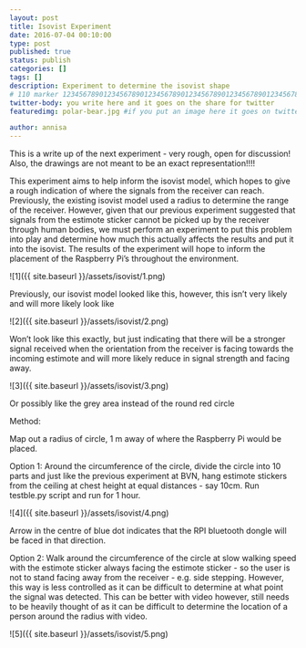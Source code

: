 ```yaml
---
layout: post
title: Isovist Experiment
date: 2016-07-04 00:10:00
type: post
published: true
status: publish
categories: []
tags: []
description: Experiment to determine the isovist shape
# 110 marker 1234567890123456789012345678901234567890123456789012345678901234567890123456789012345678901234567890123456789
twitter-body: you write here and it goes on the share for twitter
featuredimg: polar-bear.jpg #if you put an image here it goes on twitter too

author: annisa
---
```


This is a write up of the next experiment - very rough, open for discussion! Also, the drawings are not meant to be an exact representation!!!!

This experiment aims to help inform the isovist model, which hopes to give a rough indication of where the signals from the receiver can reach.
Previously, the existing isovist model used a radius to determine the range of the receiver. However, given that our previous experiment suggested that signals from the estimote sticker cannot be picked up by the receiver through human bodies, we must perform an experiment to put this problem into play and determine how much this actually affects the results and put it into the isovist. The results of the experiment will hope to inform the placement of the Raspberry Pi’s throughout the environment. 

![1]({{ site.baseurl }}/assets/isovist/1.png)

Previously, our isovist model looked like this, however, this isn’t very likely and will more likely look like 

![2]({{ site.baseurl }}/assets/isovist/2.png)

Won’t look like this exactly, but just indicating that there will be a stronger signal received when the orientation from the receiver is facing towards the incoming estimote and will more likely reduce in signal strength and facing away. 

![3]({{ site.baseurl }}/assets/isovist/3.png)

Or possibly like the grey area instead of the round red circle

Method:

Map out a radius of circle, 1 m away of where the Raspberry Pi would be placed. 

Option 1:
Around the circumference of the circle, divide the circle into 10 parts and just like the previous experiment at BVN, hang estimote stickers from the ceiling at chest height at equal distances - say 10cm. Run testble.py script and run for 1 hour.

![4]({{ site.baseurl }}/assets/isovist/4.png)

Arrow in the centre of blue dot indicates that the RPI bluetooth dongle will be faced in that direction.

Option 2:
Walk around the circumference of the circle at slow walking speed with the estimote sticker always facing the estimote sticker - so the user is not to stand facing away from the receiver - e.g. side stepping. However, this way is less controlled as it can be difficult to determine at what point the signal was detected. This can be better with video however, still needs to be heavily thought of as it can be difficult to determine the location of a person around the radius with video. 

![5]({{ site.baseurl }}/assets/isovist/5.png)